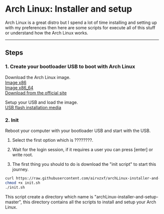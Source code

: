 # Arch Linux: Installer and setup

Arch Linux is a great distro but I spend a lot of time installing and setting up with my preferences then here are some scripts for execute all of this stuff or understand how the Arch Linux works.

---

## Steps
### 1. Create your bootloader USB to boot with Arch Linux

Download the Arch Linux image.<br>
[Image x86](http://mirror.rackspace.com/archlinux/iso/latest/arch/boot/intel_ucode.img)<br>
[Image x86_64](http://mirror.rackspace.com/archlinux/iso/latest/arch/boot/x86_64/archiso.img)<br>
[Download from the official site](https://www.archlinux.org/download/)<br>

Setup your USB and load the image.<br>
[USB flash installation media](https://wiki.archlinux.org/index.php/USB_flash_installation_media)


### 2. Init
Reboot your computer with your bootloader USB and start with the USB.

1. Select the first option which is ????????.

2. Wait for the login session, if it requires a user you can press [enter] or write root.

3. The first thing you should to do is download the "init script" to start this journey.<br>
```sh
curl https://raw.githubusercontent.com/airvzxf/archLinux-installer-and-setup/master/01-init/init.sh > init.sh
chmod +x init.sh
./init.sh


```

This script create a directory which name is "archLinux-installer-and-setup-master", this directory contains all the scripts to install and setup your Arch Linux.

